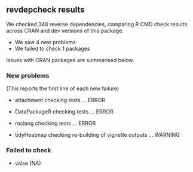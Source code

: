 ## revdepcheck results

We checked 348 reverse dependencies, comparing R CMD check results across CRAN and dev versions of this package.

 * We saw 4 new problems
 * We failed to check 1 packages

Issues with CRAN packages are summarised below.

### New problems
(This reports the first line of each new failure)

* attachment
  checking tests ... ERROR

* DataPackageR
  checking tests ... ERROR

* roclang
  checking tests ... ERROR

* tidyHeatmap
  checking re-building of vignette outputs ... WARNING

### Failed to check

* valse (NA)
